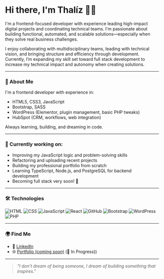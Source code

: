 <h1>Hi there, I'm Thalíz 🌻🧡</h1>
<p>
I'm a frontend-focused developer with experience leading high-impact digital projects and coordinating technical teams. I'm passionate about building functional, automated, and scalable solutions—especially when they solve real business challenges.

I enjoy collaborating with multidisciplinary teams, leading with technical vision, and bringing structure and efficiency through development. Currently, I’m expanding my skill set toward full stack development to increase my technical impact and autonomy when creating solutions.

</p>

---

### 🚀 About Me

I'm a frontend developer with experience in:

- HTML5, CSS3, JavaScript
- Bootstrap, SASS
- WordPress (Elementor, plugin management, basic PHP tweaks)
- HubSpot (CRM, workflows, web integration)

Always learning, building, and dreaming in code.

---

### 🌱 Currently working on:

- Improving my JavaScript logic and problem-solving skills  
- Refactoring and uploading recent projects  
- Building my professional portfolio from scratch  
- Learning TypeScript, Node.js, and PostgreSQL for backend development  
- Becoming full stack very soon! 💫

---

### 🛠 Technologies

![HTML](https://img.shields.io/badge/HTML-E34F26?style=flat&logo=html5&logoColor=white)
![CSS](https://img.shields.io/badge/CSS-1572B6?style=flat&logo=css3&logoColor=white)
![JavaScript](https://img.shields.io/badge/JavaScript-F7DF1E?style=flat&logo=javascript&logoColor=black)
![React](https://img.shields.io/badge/React-61DAFB?style=flat&logo=react&logoColor=black)
![GitHub](https://img.shields.io/badge/GitHub-181717?style=flat&logo=github&logoColor=white)
![Bootstrap](https://img.shields.io/badge/Bootstrap-563D7C?style=flat&logo=bootstrap&logoColor=white)
![WordPress](https://img.shields.io/badge/WordPress-21759B?style=flat&logo=wordpress&logoColor=white)
![PHP](https://img.shields.io/badge/PHP-777BB4?style=flat&logo=php&logoColor=white)

---

### 🌍 Find Me

- 💼 [LinkedIn](www.linkedin.com/in/thalíz-fajardo-00026a244)
- 🌐 [Portfolio (coming soon)](https://6344746020cb875535370a10--radiant-jalebi-d0f66e.netlify.app/) (🚧 In Progress))

---

> _"I don’t dream of being someone, I dream of building something that inspires."_
